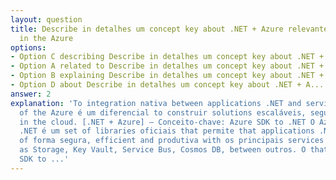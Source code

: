 ```yaml
---
layout: question
title: Describe in detalhes um concept key about .NET + Azure relevante to architecture
  in the Azure
options:
- Option C describing Describe in detalhes um concept key about .NET + A...
- Option A related to Describe in detalhes um concept key about .NET + A...
- Option B explaining Describe in detalhes um concept key about .NET + A...
- Option D about Describe in detalhes um concept key about .NET + A...
answer: 2
explanation: 'To integration nativa between applications .NET and services gerenciados
  of the Azure é um diferencial to construir solutions escaláveis, seguras and modernas
  in the cloud. [.NET + Azure] — Conceito-chave: Azure SDK to .NET O Azure SDK to
  .NET é um set of libraries oficiais that permite that applications .NET interajam
  of forma segura, efficient and produtiva with os principais services of the Azure,
  as Storage, Key Vault, Service Bus, Cosmos DB, between outros. O that é o Azure
  SDK to ...'
---
```

